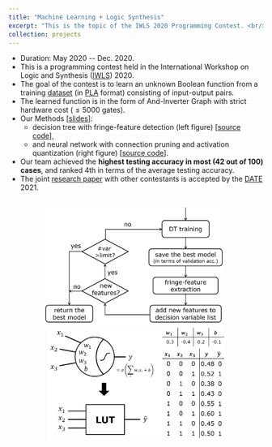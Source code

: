 ```yaml
---
title: "Machine Learning + Logic Synthesis"
excerpt: "This is the topic of the IWLS 2020 Programming Contest. <br/><br/><img src='/images/mlls_dt.png' width='350'> &nbsp; <img src='/images/mlls_nn.png' width='350'>"
collection: projects
---
```


* Duration: May 2020 -- Dec. 2020.
* This is a programming contest held in the International Workshop on Logic and Synthesis ([IWLS](https://iwls20.cade.utah.edu/)) 2020.
* The goal of the contest is to learn an unknown Boolean function from a training [dataset](https://github.com/iwls2020-lsml-contest/iwls2020-lsml-contest) (in [PLA](https://ultraespresso.di.univr.it/assets/data/espresso/espresso5.pdf) format) consisting of input-output pairs.
* The learned function is in the form of And-Inverter Graph with strict hardware cost ($\leq 5000$ gates).
* Our Methods [[slides](http://po-chun-chien.github.io/files/slides/iwls20_mlls_slides.pdf)]:
  * decision tree with fringe-feature detection (left figure) [[source code](https://github.com/Po-Chun-Chien/FringeDT)],
  * and neural network with connection pruning and activation quantization (right figure) [[source code](https://github.com/Po-Chun-Chien/LUT-Net)].
* Our team achieved the **highest testing accuracy in most (42 out of 100) cases**, and ranked 4th in terms of the average testing accuracy.
* The joint [research paper](https://po-chun-chien.github.io/publication/2021-02-MLLS) with other contestants is accepted by the [DATE](https://www.date-conference.com/) 2021.

<br/>
<center><img src='/images/mlls_dt.png' width='350'> &nbsp; <img src='/images/mlls_nn.png' width='350'></center>